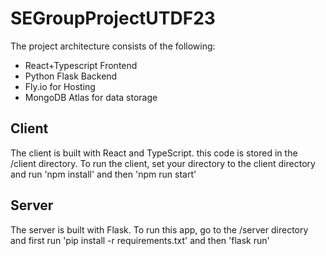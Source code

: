 # SEGroupProjectUTDF23

The project architecture consists of the following:
* React+Typescript Frontend
* Python Flask Backend
* Fly.io for Hosting
* MongoDB Atlas for data storage

## Client

The client is built with React and TypeScript. this code is stored in the /client directory. To run the client, set your directory to the client directory and run 'npm install' and then 'npm run start'

## Server

The server is built with Flask. To run this app, go to the /server directory and first run 'pip install -r requirements.txt' and then 'flask run'
